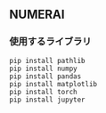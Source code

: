 ## NUMERAI

### 使用するライブラリ

```
pip install pathlib
pip install numpy
pip install pandas
pip install matplotlib
pip install torch
pip install jupyter
```
